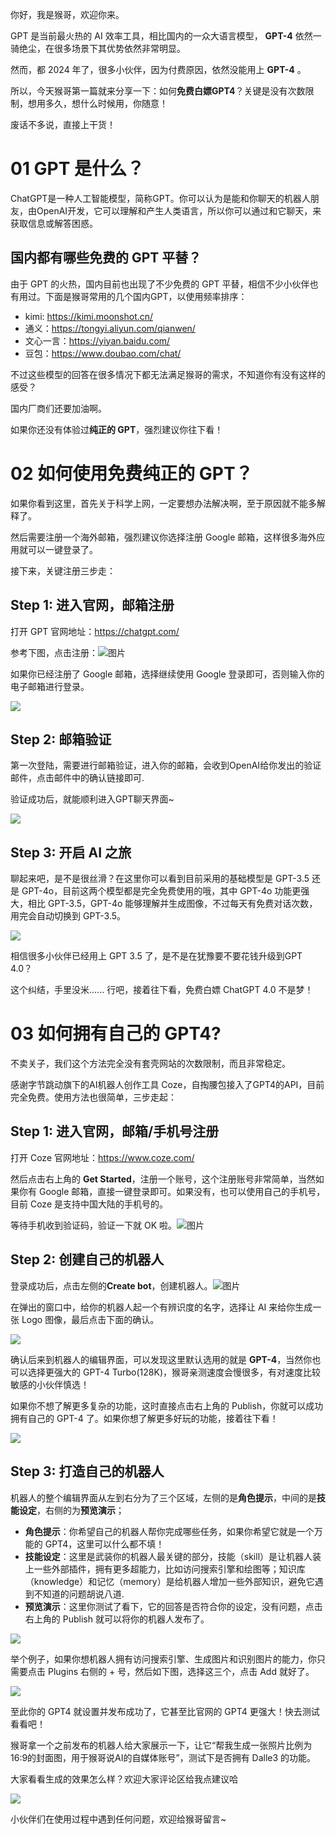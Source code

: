 你好，我是猴哥，欢迎你来。

GPT 是当前最火热的 AI 效率工具，相比国内的一众大语言模型， **GPT-4** 依然一骑绝尘，在很多场景下其优势依然非常明显。

然而，都 2024 年了，很多小伙伴，因为付费原因，依然没能用上 **GPT-4** 。

所以，今天猴哥第一篇就来分享一下：如何**免费白嫖GPT4**？关键是没有次数限制，想用多久，想什么时候用，你随意！

废话不多说，直接上干货！

# **01 GPT 是什么？**

ChatGPT是一种人工智能模型，简称GPT。你可以认为是能和你聊天的机器人朋友，由OpenAI开发，它可以理解和产生人类语言，所以你可以通过和它聊天，来获取信息或解答困惑。

## **国内都有哪些免费的 GPT 平替？**

由于 GPT 的火热，国内目前也出现了不少免费的 GPT 平替，相信不少小伙伴也有用过。下面是猴哥常用的几个国内GPT，以使用频率排序：

- kimi: https://kimi.moonshot.cn/
- 通义：https://tongyi.aliyun.com/qianwen/
- 文心一言：https://yiyan.baidu.com/
- 豆包：https://www.doubao.com/chat/

不过这些模型的回答在很多情况下都无法满足猴哥的需求，不知道你有没有这样的感受？

国内厂商们还要加油啊。

如果你还没有体验过**纯正的 GPT**，强烈建议你往下看！

# **02 如何使用免费纯正的 GPT？**

如果你看到这里，首先关于科学上网，一定要想办法解决啊，至于原因就不能多解释了。

然后需要注册一个海外邮箱，强烈建议你选择注册 Google 邮箱，这样很多海外应用就可以一键登录了。

接下来，关键注册三步走：

## **Step 1: 进入官网，邮箱注册**

打开 GPT 官网地址：https://chatgpt.com/

参考下图，点击注册：![图片](https://mmbiz.qpic.cn/sz_mmbiz_png/hg7FIPq4qNQ7EdWlgFvJVgO7pg1bFQgko5YPI9uXKnfItubzUtpiczn8IMaH4PKciajicEhvy7q8JjDNcjs66G57w/640?wx_fmt=png&from=appmsg&tp=webp&wxfrom=5&wx_lazy=1&wx_co=1)

如果你已经注册了 Google 邮箱，选择继续使用 Google 登录即可，否则输入你的电子邮箱进行登录。

![](https://axcvs2xtkbpq.objectstorage.ap-singapore-1.oci.customer-oci.com/n/axcvs2xtkbpq/b/bucket-20240802-0845/o/hg7FIPq4qNQ7EdWlgFvJVgO7pg1bFQgk61I1ROaoSvxib5ZHz3fDo2ibbtQV7LicE8KAJOwvu5nSNbPWbn5icNofpw.jpg)

## **Step 2: 邮箱验证**

第一次登陆，需要进行邮箱验证，进入你的邮箱，会收到OpenAI给你发出的验证邮件，点击邮件中的确认链接即可.

验证成功后，就能顺利进入GPT聊天界面~

![](https://axcvs2xtkbpq.objectstorage.ap-singapore-1.oci.customer-oci.com/n/axcvs2xtkbpq/b/bucket-20240802-0845/o/hg7FIPq4qNQ7EdWlgFvJVgO7pg1bFQgkGX3MXV2vMTLaQAYeIwXoElXPIqSMMic4HH22RdtsjpSnmGODhr2uLjQ.jpg)

## **Step 3: 开启 AI 之旅**

聊起来吧，是不是很丝滑？在这里你可以看到目前采用的基础模型是 GPT-3.5 还是 GPT-4o，目前这两个模型都是完全免费使用的哦，其中 GPT-4o 功能更强大，相比 GPT-3.5，GPT-4o 能够理解并生成图像，不过每天有免费对话次数，用完会自动切换到 GPT-3.5。

![](https://axcvs2xtkbpq.objectstorage.ap-singapore-1.oci.customer-oci.com/n/axcvs2xtkbpq/b/bucket-20240802-0845/o/hg7FIPq4qNQ7EdWlgFvJVgO7pg1bFQgk0chmaywRqDUG8eGAwv7AyAzVRqUMSWOHEQjPz6r4FZ8lMxm6vJ9CmQ.jpg)

相信很多小伙伴已经用上 GPT 3.5 了，是不是在犹豫要不要花钱升级到GPT 4.0？

这个纠结，手里没米...... 行吧，接着往下看，免费白嫖 ChatGPT 4.0 不是梦！

# **03 如何拥有自己的 GPT4?**

不卖关子，我们这个方法完全没有套壳网站的次数限制，而且非常稳定。

感谢字节跳动旗下的AI机器人创作工具 Coze，自掏腰包接入了GPT4的API，目前完全免费。使用方法也很简单，三步走起：

## **Step 1: 进入官网，邮箱/手机号注册**

打开 Coze 官网地址：https://www.coze.com/

然后点击右上角的 **Get Started**，注册一个账号，这个注册账号非常简单，当然如果你有 Google 邮箱，直接一键登录即可。如果没有，也可以使用自己的手机号，目前 Coze 是支持中国大陆的手机号的。

等待手机收到验证码，验证一下就 OK 啦。![图片](https://mmbiz.qpic.cn/sz_mmbiz_png/hg7FIPq4qNQ7EdWlgFvJVgO7pg1bFQgkmq5VKkfK4PUWbz0AjlticlTrNeU0oHia06icLUrXMNlkpPyyhRMsSGficw/640?wx_fmt=png&from=appmsg&tp=webp&wxfrom=5&wx_lazy=1&wx_co=1)

## **Step 2: 创建自己的机器人**

登录成功后，点击左侧的**Create bot**，创建机器人。![图片](https://mmbiz.qpic.cn/sz_mmbiz_png/hg7FIPq4qNQ7EdWlgFvJVgO7pg1bFQgkbwTcLVwPnRkUCFnGcBZRmF5SQ74JchAWJWMiaKoicokicFMDXHupTqJ8Q/640?wx_fmt=png&from=appmsg&tp=webp&wxfrom=5&wx_lazy=1&wx_co=1)

在弹出的窗口中，给你的机器人起一个有辨识度的名字，选择让 AI 来给你生成一张 Logo 图像，最后点击下面的确认。

![](https://axcvs2xtkbpq.objectstorage.ap-singapore-1.oci.customer-oci.com/n/axcvs2xtkbpq/b/bucket-20240802-0845/o/hg7FIPq4qNQ7EdWlgFvJVgO7pg1bFQgkanjzuHU0jSkmVOibU96jUbkM17wSoGRApHyHElUs1dQ5xCDbrPC6FBg.jpg)

确认后来到机器人的编辑界面，可以发现这里默认选用的就是 **GPT-4**，当然你也可以选择更强大的 GPT-4 Turbo(128K)，猴哥亲测速度会慢很多，有对速度比较敏感的小伙伴慎选！

如果你不想了解更多复杂的功能，这时直接点击右上角的 Publish，你就可以成功拥有自己的 GPT-4 了。如果你想了解更多好玩的功能，接着往下看！

![](https://axcvs2xtkbpq.objectstorage.ap-singapore-1.oci.customer-oci.com/n/axcvs2xtkbpq/b/bucket-20240802-0845/o/hg7FIPq4qNQ7EdWlgFvJVgO7pg1bFQgklYuPv3nwszdrblOzzvEtpXibOlicF4PpHJFwSZ2ddycAvNE9uKZaVf5g.jpg)

## **Step 3: 打造自己的机器人**

机器人的整个编辑界面从左到右分为了三个区域，左侧的是**角色提示**，中间的是**技能设定**，右侧的为**预览演示**；

- **角色提示**：你希望自己的机器人帮你完成哪些任务，如果你希望它就是一个万能的 GPT4，这里可以什么都不填！
- **技能设定**：这里是武装你的机器人最关键的部分，技能（skill）是让机器人装上一些外部插件，拥有更多超能力，比如访问搜索引擎和绘图等；知识库（knowledge）和记忆（memory）是给机器人增加一些外部知识，避免它遇到不知道的问题胡说八道.
- **预览演示**：这里你测试了看下，它的回答是否符合你的设定，没有问题，点击右上角的 Publish 就可以将你的机器人发布了。

![](https://axcvs2xtkbpq.objectstorage.ap-singapore-1.oci.customer-oci.com/n/axcvs2xtkbpq/b/bucket-20240802-0845/o/hg7FIPq4qNQ7EdWlgFvJVgO7pg1bFQgksAMRjMumNwhiaIl3mWG42968IK5QVA6DicTicNrU094g10tNIr99CbOwg.jpg)

举个例子，如果你想机器人拥有访问搜索引擎、生成图片和识别图片的能力，你只需要点击 Plugins 右侧的 + 号，然后如下图，选择这三个，点击 Add 就好了。

![](https://axcvs2xtkbpq.objectstorage.ap-singapore-1.oci.customer-oci.com/n/axcvs2xtkbpq/b/bucket-20240802-0845/o/hg7FIPq4qNQ7EdWlgFvJVgO7pg1bFQgkWHGhKoQ5e4fVXEXMz1UrVbxnAA4NIfvljsSkJo9ZQMcsuruKlEHzHQ.jpg)



至此你的 GPT4 就设置并发布成功了，它甚至比官网的 GPT4 更强大！快去测试看看吧！

猴哥拿一个之前发布的机器人给大家展示一下，让它“帮我生成一张照片比例为16:9的封面图，用于猴哥说AI的自媒体账号”，测试下是否拥有 Dalle3 的功能。

大家看看生成的效果怎么样？欢迎大家评论区给我点建议哈

![](https://axcvs2xtkbpq.objectstorage.ap-singapore-1.oci.customer-oci.com/n/axcvs2xtkbpq/b/bucket-20240802-0845/o/hg7FIPq4qNQ7EdWlgFvJVgO7pg1bFQgkYMFfWjqpdLctFMuUTWHPDvYUQosEoK4Axjp5RedZpgiceicr9Licb0k5Q.jpg)

小伙伴们在使用过程中遇到任何问题，欢迎给猴哥留言~
